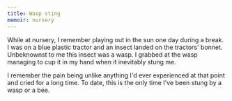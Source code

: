 ```yaml
---
title: Wasp sting
memoir: nursery
---
```


While at nursery, I remember playing out in the sun one day during a break. I was on a blue plastic tractor and an insect landed on the tractors' bonnet. Unbeknownst to me this insect was a wasp. I grabbed at the wasp managing to cup it in my hand when it inevitably stung me.

I remember the pain being unlike anything I'd ever experienced at that point and cried for a long time. To date, this is the only time I've been stung by a wasp or a bee.